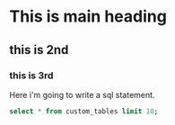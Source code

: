 # This is main heading


## this is 2nd

### this is 3rd

Here i'm going to write a sql statement.
```sql
select * from custom_tables limit 10;
```


